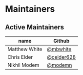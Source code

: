 # Maintainers

## Active Maintainers

| name              | Github                                    |
| ----------------- | ----------------------------------------- |
| Matthew White     | [@mbwhite](https://github.com/mbwhite)    |
| Chris Elder       | [@celder628](https://github.com/celder628)|
| Nikhil Modem      | [@modemn](https://github.com/modemn)      |

